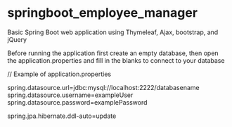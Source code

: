 # springboot_employee_manager
Basic Spring Boot web application using Thymeleaf, Ajax, bootstrap, and jQuery

Before running the application first create an empty database, then open the application.properties and fill in the blanks to connect to your database


// Example of application.properties

spring.datasource.url=jdbc:mysql://localhost:2222/databasename
spring.datasource.username=exampleUser
spring.datasource.password=examplePassword

spring.jpa.hibernate.ddl-auto=update

